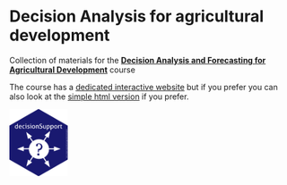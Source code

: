 # Decision Analysis for agricultural development

Collection of materials for the [**Decision Analysis and Forecasting for Agricultural Development**](https://cory-whitney.shinyapps.io/Decision_Analysis_Course/) course

The course has a [dedicated interactive website](https://cory-whitney.shinyapps.io/Decision_Analysis_Course/) but if you prefer you can also look at the [simple html version](http://htmlpreview.github.io/?https://github.com/CWWhitney/Decision_Analysis_Course/blob/master/Index.html) if you prefer.

[<img src="https://raw.githubusercontent.com/eikeluedeling/decisionSupport/master/vignettes/decisionSupport.png" height="120"/>](https://cran.r-project.org/web/packages/decisionSupport/index.html)
